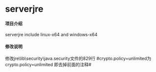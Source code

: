 # serverjre

#### 项目介绍
serverjre include linux-x64 and windows-x64

#### 修改说明
修改jre\lib\security\java.security文件的829行
#crypto.policy=unlimited为crypto.policy=unlimited
即去掉前面的注释#